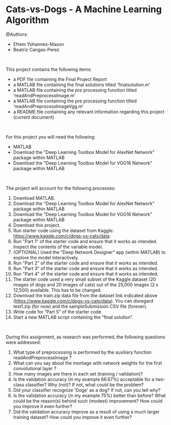 # Cats-vs-Dogs - A Machine Learning Algorithm

@Authors:
  - Efrem Yohannes-Mason
  - Beatriz Cangas-Perez

<br>

This project contains the following items:
  - a PDF file containing the Final Project Report
  - a MATLAB file containing the final solutions titled 'finalsolution.m'
  - a MATLAB file containing the pre processing function titled ‘readAndPreprocessImage.m’
  - a MATLAB file containing the pre processing function titled ‘readAndPreprocessImageVgg.m’
  - a README file containing any relevant information regarding this project (current document)

<br>

For this project you will need the following:
  - MATLAB
  - Download the "Deep Learning Toolbox Model for AlexNet Network" package within MATLAB
  - Download the "Deep Learning Toolbox Model for VGG16 Network" package within MATLAB

<br>

The project will account for the following processes:
  01. Download MATLAB.
  02. Download the "Deep Learning Toolbox Model for AlexNet Network" package within MATLAB
  03. Download the "Deep Learning Toolbox Model for VGG16 Network" package within MATLAB
  04. Download this project.
  05. Run starter code using the dataset from Kaggle: https://www.kaggle.com/c/dogs-vs-cats/data.
  06. Run "Part 1" of the starter code and ensure that it works as intended. Inspect the contents of the variable model.
  07. (OPTIONAL) Used the “Deep Network Designer” app (within MATLAB) to explore the model interactively.
  08. Run "Part 2" of the starter code and ensure that it works as intended.
  09. Run "Part 3" of the starter code and ensure that it works as intended.
  10. Run "Part 4" of the starter code and ensure that it works as intended.
  11. The starter code used a very small subset of the Kaggle dataset (20 images of dogs and 20 images of cats) out of the 25,000 images (2 x 12,500) available. This has to be changed.  
  12. Download the train.zip data file from the dataset link indicated above (https://www.kaggle.com/c/dogs-vs-cats/data). You can disregard test1.zip (for now) and the  sampleSubmission CSV file (forever).
  13. Write code for “Part 5” of the starter code.
  14. Start a new MATLAB script containing the “final solution”. 

<br> 

During this assignment, as research was performed, the following questions were addressed:
  1. What type of preprocessing is performed by the auxiliary function readAndPreprocessImage ?
  2. What can you say about the montage with network weights for the first convolutional layer ?
  3. How many images are there in each set (training / validation)?
  4. Is the validation accuracy (in my example 66.67%) acceptable for a two-class classifier? Why (not)? If not, what could be the problem?
  5. Did your classifier recognize 'Doge' as a dog? If not, can you tell why?
  6. Is the validation accuracy (in my example 75%) better than before? What could be the reason(s) behind such (modest) improvement? How could you improve it even further?
  7. Did the validation accuracy improve as a result of using a much larger training dataset? How could you improve it even further?

